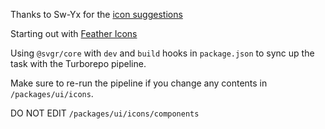 Thanks to Sw-Yx for the [icon suggestions](https://github.com/sw-yx/spark-joy/blob/master/README.md#general--misc)

Starting out with [Feather Icons](https://feathericons.com/)

Using `@svgr/core` with `dev` and `build` hooks in `package.json` to sync up the task with the Turborepo pipeline.

Make sure to re-run the pipeline if you change any contents in `/packages/ui/icons`.

DO NOT EDIT `/packages/ui/icons/components`

